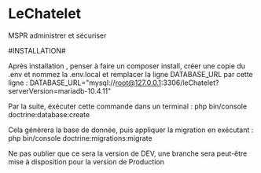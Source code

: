 # LeChatelet
MSPR administrer et sécuriser

#INSTALLATION# 


Après installation , penser à faire un composer install, créer une copie du .env et nommez la .env.local et remplacer la ligne DATABASE_URL par cette ligne : 
DATABASE_URL="mysql://root@127.0.0.1:3306/leChatelet?serverVersion=mariadb-10.4.11"

Par la suite, éxécuter cette commande dans un terminal :
php bin/console doctrine:database:create


Cela génèrera la base de donnée, puis appliquer la migration en exécutant : 
php bin/console doctrine:migrations:migrate


Ne pas oublier que ce sera la version de DEV, une branche sera peut-être mise à disposition pour la version de Production

